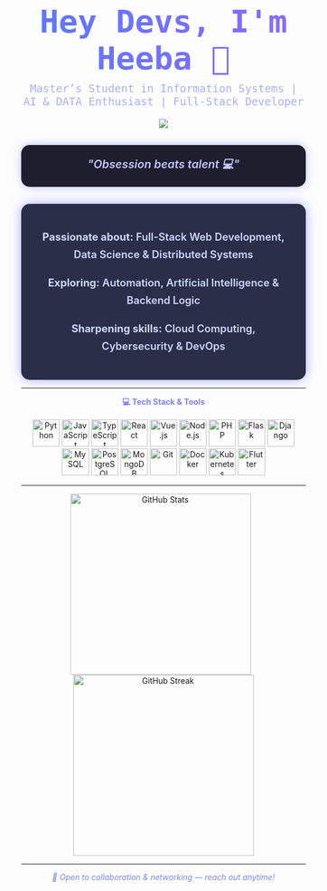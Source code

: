 <div align="center" style="font-family: 'Fira Code', monospace; margin-bottom: 1em;">
  <h1 style="
    background: linear-gradient(90deg, #5A79FF, #8C6AFF);
    -webkit-background-clip: text;
    -webkit-text-fill-color: transparent;
    font-weight: 900;
    font-size: 3.5rem;
    margin: 0;
  ">
    Hey Devs, I'm Heeba 👋
  </h1>
  <p style="color:#A8B0FF; font-size:1.2rem; margin-top:0.5em;">
    Master’s Student in Information Systems | AI & DATA Enthusiast | Full-Stack Developer
  </p>
</div>

<p align="center">
  <img src="https://readme-typing-svg.herokuapp.com?font=Fira+Code&duration=2500&pause=1000&color=7C83FD&center=true&vCenter=true&width=600&lines=Welcome+to+my+GitHub!;AI+%26+Cybersecurity;Full-Stack+Web+Developer;Automation+%26+Data+Science" />
</p>

<div align="center" style="
  background: #1E1E2F; 
  border-radius: 15px; 
  padding: 20px 30px; 
  margin: 30px auto; 
  max-width: 650px; 
  font-style: italic; 
  color: #C1C6FF; 
  font-size: 1.25rem; 
  font-weight: 600; 
  box-shadow: 0 0 15px #7C83FD80;
">
  "Obsession beats talent 💻"
</div>

<div align="center" style="
  background: #2a2e48; 
  border-radius: 15px; 
  padding: 25px 30px; 
  max-width: 600px; 
  color: #cfd8ff; 
  font-weight: 600; 
  font-size: 1.15rem;
  line-height: 1.7;
  box-shadow: 0 0 20px #7C83FDaa;
">
  <p> <b>Passionate about:</b> Full-Stack Web Development, Data Science & Distributed Systems</p>
  <p> <b>Exploring:</b> Automation, Artificial Intelligence & Backend Logic</p>
  <p> <b>Sharpening skills:</b> Cloud Computing, Cybersecurity & DevOps</p>
</div>

---

<p align="center">
  <b style="color:#7C83FD;">💻 Tech Stack & Tools</b><br><br>
  <img src="https://cdn.jsdelivr.net/gh/devicons/devicon/icons/python/python-original.svg" width="48" height="48" alt="Python" />
  <img src="https://cdn.jsdelivr.net/gh/devicons/devicon/icons/javascript/javascript-original.svg" width="48" height="48" alt="JavaScript" />
  <img src="https://cdn.jsdelivr.net/gh/devicons/devicon/icons/typescript/typescript-original.svg" width="48" height="48" alt="TypeScript" />
  <img src="https://cdn.jsdelivr.net/gh/devicons/devicon/icons/react/react-original.svg" width="48" height="48" alt="React" />
  <img src="https://cdn.jsdelivr.net/gh/devicons/devicon/icons/vuejs/vuejs-original.svg" width="48" height="48" alt="Vue.js" />
  <img src="https://cdn.jsdelivr.net/gh/devicons/devicon/icons/nodejs/nodejs-original.svg" width="48" height="48" alt="Node.js" />
  <img src="https://cdn.jsdelivr.net/gh/devicons/devicon/icons/php/php-original.svg" width="48" height="48" alt="PHP" />
  <img src="https://cdn.jsdelivr.net/gh/devicons/devicon/icons/flask/flask-original.svg" width="48" height="48" alt="Flask" />
  <img src="https://cdn.jsdelivr.net/gh/devicons/devicon/icons/django/django-plain.svg" width="48" height="48" alt="Django" />
  <img src="https://cdn.jsdelivr.net/gh/devicons/devicon/icons/mysql/mysql-original.svg" width="48" height="48" alt="MySQL" />
  <img src="https://cdn.jsdelivr.net/gh/devicons/devicon/icons/postgresql/postgresql-original.svg" width="48" height="48" alt="PostgreSQL" />
  <img src="https://cdn.jsdelivr.net/gh/devicons/devicon/icons/mongodb/mongodb-original.svg" width="48" height="48" alt="MongoDB" />
  <img src="https://cdn.jsdelivr.net/gh/devicons/devicon/icons/git/git-original.svg" width="48" height="48" alt="Git" />
  <img src="https://cdn.jsdelivr.net/gh/devicons/devicon/icons/docker/docker-original.svg" width="48" height="48" alt="Docker" />
  <img src="https://cdn.jsdelivr.net/gh/devicons/devicon/icons/kubernetes/kubernetes-plain.svg" width="48" height="48" alt="Kubernetes" />
  <img src="https://cdn.jsdelivr.net/gh/devicons/devicon/icons/flutter/flutter-original.svg" width="48" height="48" alt="Flutter" />
</p>

---

<p align="center">
  <img src="https://github-readme-stats.vercel.app/api?username=hibadash&show_icons=true&theme=tokyonight" alt="GitHub Stats" width="320" style="margin-right: 10px;" />
  <img src="https://streak-stats.demolab.com/?user=hibadash&theme=tokyonight" alt="GitHub Streak" width="320" />
</p>

---

<p align="center" style="font-style: italic; color: #7C83FD;">
  🚀 Open to collaboration & networking — reach out anytime!
</p>
